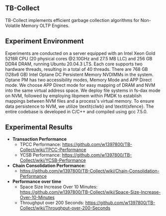 TB-Collect
-----------------

TB-Collect implements efficient garbage collection algorithms for Non-Volatile Memory OLTP Engines.

Experiment Environment
------------

Experiments are conducted on a server equipped with an Intel Xeon Gold 5218R CPU (20 physical cores @2.10GHz and 27.5 MB LLC) and 256 GB DDR4 DRAM, running Ubuntu 20.04.3 LTS. Each core supports two hardware threads, resulting in a total of 40 threads. There are 768 GB (128x6 GB) Intel Optane DC Persistent Memory NVDIMMs in the system. Optane PM has two accessibility modes, Memory Mode and APP Direct mode. We choose APP Direct mode for easy mapping of DRAM and NVM into the same virtual address space. We deploy file systems in fs-dax mode on NVM, followed by employing libpmem within PMDK to establish mappings between NVM files and a process's virtual memory. To ensure data persistence to NVM, we utilize \textit{clwb} and \textit{sfence}. The entire codebase is developed in C/C++ and compiled using gcc 7.5.0.

Experimental Results
-------------

- **Transaction Performance**
    - TPCC Performance: https://github.com/w1397800/TB-Collect/wiki/TPCC-Performance
    - YCSB Performance: https://github.com/w1397800/TB-Collect/wiki/YCSB-Performance
- **Chain Consolidation Performance:**
    - https://github.com/w1397800/TB-Collect/wiki/Chain-Consolidation-Performance
- **Performance over time**
    - Space Size Increase Over 10 Minutes: https://github.com/w1397800/TB-Collect/wiki/Space-Size-Increase-Over-10-Minutes
    - Throughput over 200 Seconds: https://github.com/w1397800/TB-Collect/wiki/Throughput-over-200-Seconds
